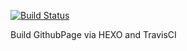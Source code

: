 [![Build Status](https://travis-ci.org/CNBlackJ/cnblackj.github.io.svg?branch=hexo)](https://travis-ci.org/CNBlackJ/cnblackj.github.io)

Build GithubPage via HEXO and TravisCI